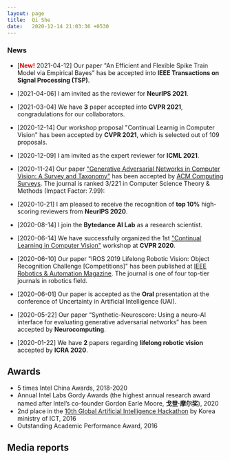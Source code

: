 ```yaml
---
layout: page
title:  Qi She
date:   2020-12-14 21:03:36 +0530
---
```


### **News**
- [**<font color="#dd0000">New!</font>** 2021-04-12] Our paper "An Efficient and Flexible Spike Train Model via Empirical Bayes" has be accepted into **IEEE Transactions on Signal Processing (TSP)**.

- [2021-04-06] I am invited as the reviewer for **NeurIPS 2021**.

- [2021-03-04] We have **3** paper accepted into **CVPR 2021**, congradulations for our collaborators.

- [2020-12-14] Our workshop proposal "Continual Learnig in Computer Vision" has been accepted by **CVPR 2021**, which is selected out of 109 proposals.

- [2020-12-09] I am invited as the expert reviewer for **ICML 2021**.

- [2020-11-24] Our paper ["Generative Adversarial Networks in Computer Vision: A Survey and Taxonomy"][GAN Survey] has been accepted by [ACM Computing Surveys][ACM Computing Surveys]. The journal is ranked 3/221 in Computer Science Theory & Methods (Impact Factor: 7.99):

- [2020-10-21] I am pleased to receive the recognition of **top 10%** high-scoring reviewers from **NeurIPS 2020**.

- [2020-08-14] I join the **Bytedance AI Lab** as a research scientist.

- [2020-06-14] We have successfully organized the 1st ["Continual Learning in Computer Vision"][CLVISION] workshop at **CVPR 2020**.

- [2020-06-10] Our paper "IROS 2019 Lifelong Robotic Vision: Object Recognition Challenge [Competitions]" has been published at [IEEE Robotics & Automation Magazine][IEEE RAM]. The journal is one of four top-tier journals in robotics field.

- [2020-06-01] Our paper is accepted as the **Oral** presentation at the conference of Uncertainty in Artificial Intelligence (UAI). 

- [2020-05-22] Our paper “Synthetic-Neuroscore: Using a neuro-AI interface for evaluating generative adversarial networks” has been accepted by **Neurocomputing**.

- [2020-01-22] We have **2** papers regarding **lifelong robotic vision** accepted by **ICRA 2020**.


## **Awards**
- 5 times Intel China Awards, 2018-2020
- Annual Intel Labs Gordy Awards (the highest annual research award named after Intel’s co-founder Gordon Earle Moore, <b>戈登·摩尔奖</b>), 2020
- 2nd place in the [10th Global Artificial Intelligence Hackathon][AI hackathon] by Korea ministry of ICT, 2016
- Outstanding Academic Performance Award, 2016

## **Media reports**

[ACM Computing Surveys]: https://www.letpub.com.cn/index.php?page=journalapp&view=detail&journalid=19
[CLVISION]: https://sites.google.com/view/clvision2020/overview?authuser=0
[GAN Survey]:https://arxiv.org/abs/1906.01529
[IEEE RAM]: https://ieeexplore.ieee.org/document/9113359
[AI hackathon]: https://www.youtube.com/watch?v=u0RCcuZpmxg